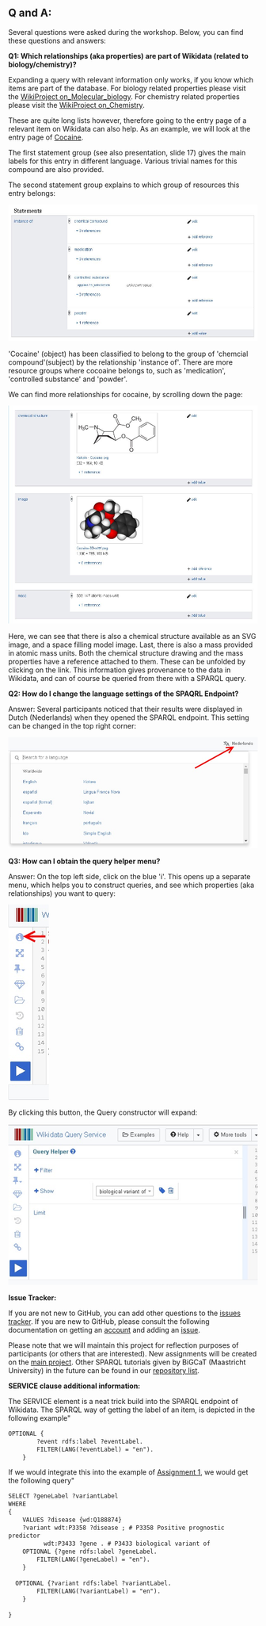 ## Q and A:

Several questions were asked during the workshop. Below, you can find these questions and answers:

**Q1: Which relationships (aka properties) are part of Wikidata (related to biology/chemistry)?**

Expanding a query with relevant information only works, if you know which items are part of the database.
For biology related properties please visit the [WikiProject on_Molecular_biology](https://www.wikidata.org/wiki/Wikidata:WikiProject_Molecular_biology/Properties).
For chemistry related properties please visit the [WikiProject on_Chemistry](https://www.wikidata.org/wiki/Wikidata:WikiProject_Chemistry/Properties).

These are quite long lists however, therefore going to the entry page of a relevant item on Wikidata can also help.
As an example, we will look at the entry page of [Cocaine](https://www.wikidata.org/wiki/Q41576).

The first statement group (see also presentation, slide 17) gives the main labels for this entry in different language. 
Various trivial names for this compound are also provided.

The second statement group explains to which group of resources this entry belongs:

![Instance of](../Images/Cocaine_Instance-of.JPG)

'Cocaine' (object) has been classified to belong to the group of 'chemcial compound'(subject) by the relationship 'instance of'.
There are more resource groups where cocoaine belongs to, such as 'medication', 'controlled substance' and 'powder'.

We can find more relationships for cocaine, by scrolling down the page:

![More relationships](../Images/Cocaine_other_relationships.JPG)

Here, we can see that there is also a chemical structure available as an SVG image, and a space filling model image.
Last, there is also a mass provided in atomic mass units. Both the chemical structure drawing and the mass properties have a reference attached to them. These can be unfolded by clicking on the link. This information gives provenance to the data in Wikidata, and can of course be queried from there with a SPARQL query.

**Q2: How do I change the language settings of the SPAQRL Endpoint?**

Answer: Several participants noticed that their results were displayed in Dutch (Nederlands) when they opened the SPARQL endpoint. This setting can be changed in the top right corner:

![Pref Language](../Images/Preffered_lanuage-Wikidata.jpg)

**Q3: How can I obtain the query helper menu?**

Answer: On the top left side, click on the blue 'i'. This opens up a separate menu, which helps you to construct queries, and see which properties (aka relationships) you want to query:

![Pref Language](../Images/query_helper_Wikidata.jpg)

By clicking this button, the Query constructor will expand:

![Pref Language](../Images/Query_helper_opened.jpg)

**Issue Tracker:**

If you are not new to GitHub, you can add other questions to the [issues tracker](https://github.com/BiGCAT-UM/SPARQLTutorialBioSB2019/issues).
If you are new to GitHub, please consult the following documentation on getting an [account](https://www.wikihow.com/Create-an-Account-on-GitHub) and adding an [issue](https://help.github.com/en/articles/creating-an-issue).

Please note that we will maintain this project for reflection purposes of participants (or others that are interested).
New assignments will be created on the [main project](https://github.com/DeniseSl22/SPARQLTutorialBioSB2019). Other SPARQL tutorials given by BiGCaT (Maastricht University) in the future can be found in our [repository list](https://github.com/bigcat-um).

**SERVICE clause additional information:**

The SERVICE element is a neat trick build into the SPARQL endpoint of Wikidata.
The SPARQL way of getting the label of an item, is depicted in the following example"

```sparql
OPTIONAL {
		?event rdfs:label ?eventLabel.
		FILTER(LANG(?eventLabel) = "en").
	}
```

If we would integrate this into the example of [Assignment 1](../Assignments/assignment1.md), we would get the following query"

```sparql
SELECT ?geneLabel ?variantLabel
WHERE
{ 
	VALUES ?disease {wd:Q188874}
    ?variant wdt:P3358 ?disease ; # P3358 Positive prognostic predictor
          wdt:P3433 ?gene . # P3433 biological variant of
	OPTIONAL {?gene rdfs:label ?geneLabel.
		FILTER(LANG(?geneLabel) = "en").
	}
  
  OPTIONAL {?variant rdfs:label ?variantLabel.
		FILTER(LANG(?variantLabel) = "en").
	}
  
}
```
